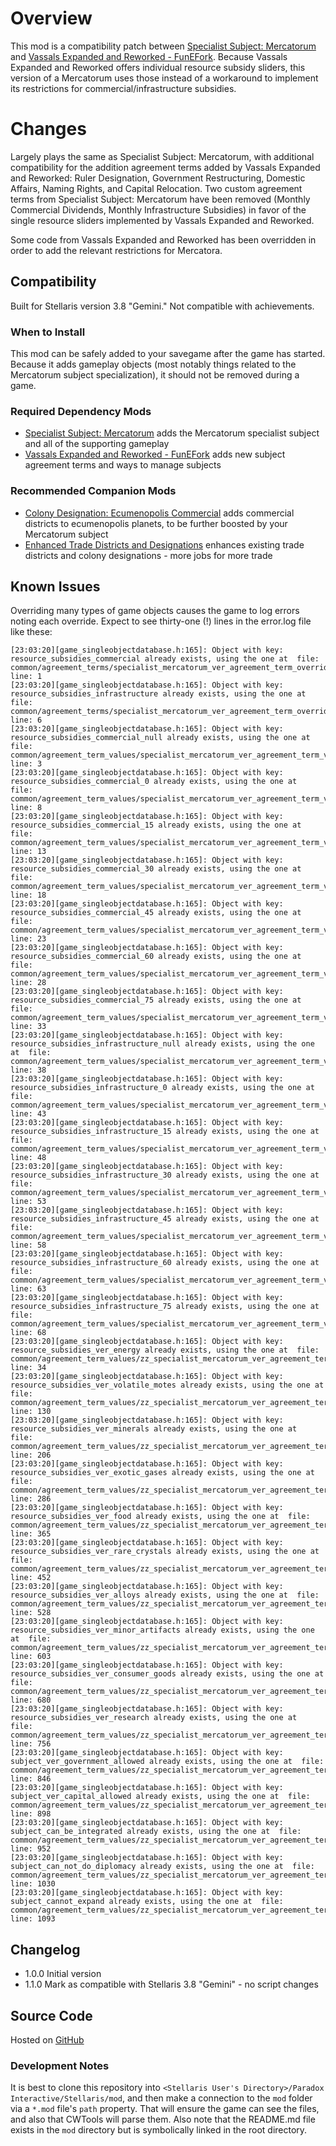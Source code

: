 # Overview

This mod is a compatibility patch between [Specialist Subject: Mercatorum](https://steamcommunity.com/sharedfiles/filedetails/?id=2962066593) and [Vassals Expanded and Reworked - FunEFork](https://steamcommunity.com/sharedfiles/filedetails/?id=2183551683).  Because Vassals Expanded and Reworked offers individual resource subsidy sliders, this version of a Mercatorum uses those instead of a workaround to implement its restrictions for commercial/infrastructure subsidies.

# Changes

Largely plays the same as Specialist Subject: Mercatorum, with additional compatibility for the addition agreement terms added by Vassals Expanded and Reworked: Ruler Designation, Government Restructuring, Domestic Affairs, Naming Rights, and Capital Relocation. Two custom agreement terms from Specialist Subject: Mercatorum have been removed (Monthly Commercial Dividends, Monthly Infrastructure Subsidies) in favor of the single resource sliders implemented by Vassals Expanded and Reworked.

Some code from Vassals Expanded and Reworked has been overridden in order to add the relevant restrictions for Mercatora.

## Compatibility

Built for Stellaris version 3.8 "Gemini." Not compatible with achievements.

### When to Install

This mod can be safely added to your savegame after the game has started. Because it adds gameplay objects (most notably things related to the Mercatorum subject specialization), it should not be removed during a game.

### Required Dependency Mods

* [Specialist Subject: Mercatorum](https://steamcommunity.com/sharedfiles/filedetails/?id=2962066593) adds the Mercatorum specialist subject and all of the supporting gameplay
* [Vassals Expanded and Reworked - FunEFork](https://steamcommunity.com/sharedfiles/filedetails/?id=2183551683) adds new subject agreement terms and ways to manage subjects

### Recommended Companion Mods

* [Colony Designation: Ecumenopolis Commercial](https://steamcommunity.com/sharedfiles/filedetails/?id=2597129991) adds commercial districts to ecumenopolis planets, to be further boosted by your Mercatorum subject
* [Enhanced Trade Districts and Designations](https://steamcommunity.com/sharedfiles/filedetails/?id=2641081470) enhances existing trade districts and colony designations - more jobs for more trade

## Known Issues

Overriding many types of game objects causes the game to log errors noting each override. Expect to see thirty-one (!) lines in the error.log file like these:

```
[23:03:20][game_singleobjectdatabase.h:165]: Object with key: resource_subsidies_commercial already exists, using the one at  file: common/agreement_terms/specialist_mercatorum_ver_agreement_term_overrides.txt line: 1
[23:03:20][game_singleobjectdatabase.h:165]: Object with key: resource_subsidies_infrastructure already exists, using the one at  file: common/agreement_terms/specialist_mercatorum_ver_agreement_term_overrides.txt line: 6
[23:03:20][game_singleobjectdatabase.h:165]: Object with key: resource_subsidies_commercial_null already exists, using the one at  file: common/agreement_term_values/specialist_mercatorum_ver_agreement_term_values_disabled.txt line: 3
[23:03:20][game_singleobjectdatabase.h:165]: Object with key: resource_subsidies_commercial_0 already exists, using the one at  file: common/agreement_term_values/specialist_mercatorum_ver_agreement_term_values_disabled.txt line: 8
[23:03:20][game_singleobjectdatabase.h:165]: Object with key: resource_subsidies_commercial_15 already exists, using the one at  file: common/agreement_term_values/specialist_mercatorum_ver_agreement_term_values_disabled.txt line: 13
[23:03:20][game_singleobjectdatabase.h:165]: Object with key: resource_subsidies_commercial_30 already exists, using the one at  file: common/agreement_term_values/specialist_mercatorum_ver_agreement_term_values_disabled.txt line: 18
[23:03:20][game_singleobjectdatabase.h:165]: Object with key: resource_subsidies_commercial_45 already exists, using the one at  file: common/agreement_term_values/specialist_mercatorum_ver_agreement_term_values_disabled.txt line: 23
[23:03:20][game_singleobjectdatabase.h:165]: Object with key: resource_subsidies_commercial_60 already exists, using the one at  file: common/agreement_term_values/specialist_mercatorum_ver_agreement_term_values_disabled.txt line: 28
[23:03:20][game_singleobjectdatabase.h:165]: Object with key: resource_subsidies_commercial_75 already exists, using the one at  file: common/agreement_term_values/specialist_mercatorum_ver_agreement_term_values_disabled.txt line: 33
[23:03:20][game_singleobjectdatabase.h:165]: Object with key: resource_subsidies_infrastructure_null already exists, using the one at  file: common/agreement_term_values/specialist_mercatorum_ver_agreement_term_values_disabled.txt line: 38
[23:03:20][game_singleobjectdatabase.h:165]: Object with key: resource_subsidies_infrastructure_0 already exists, using the one at  file: common/agreement_term_values/specialist_mercatorum_ver_agreement_term_values_disabled.txt line: 43
[23:03:20][game_singleobjectdatabase.h:165]: Object with key: resource_subsidies_infrastructure_15 already exists, using the one at  file: common/agreement_term_values/specialist_mercatorum_ver_agreement_term_values_disabled.txt line: 48
[23:03:20][game_singleobjectdatabase.h:165]: Object with key: resource_subsidies_infrastructure_30 already exists, using the one at  file: common/agreement_term_values/specialist_mercatorum_ver_agreement_term_values_disabled.txt line: 53
[23:03:20][game_singleobjectdatabase.h:165]: Object with key: resource_subsidies_infrastructure_45 already exists, using the one at  file: common/agreement_term_values/specialist_mercatorum_ver_agreement_term_values_disabled.txt line: 58
[23:03:20][game_singleobjectdatabase.h:165]: Object with key: resource_subsidies_infrastructure_60 already exists, using the one at  file: common/agreement_term_values/specialist_mercatorum_ver_agreement_term_values_disabled.txt line: 63
[23:03:20][game_singleobjectdatabase.h:165]: Object with key: resource_subsidies_infrastructure_75 already exists, using the one at  file: common/agreement_term_values/specialist_mercatorum_ver_agreement_term_values_disabled.txt line: 68
[23:03:20][game_singleobjectdatabase.h:165]: Object with key: resource_subsidies_ver_energy already exists, using the one at  file: common/agreement_term_values/zz_specialist_mercatorum_ver_agreement_term_value_overrides.txt line: 34
[23:03:20][game_singleobjectdatabase.h:165]: Object with key: resource_subsidies_ver_volatile_motes already exists, using the one at  file: common/agreement_term_values/zz_specialist_mercatorum_ver_agreement_term_value_overrides.txt line: 130
[23:03:20][game_singleobjectdatabase.h:165]: Object with key: resource_subsidies_ver_minerals already exists, using the one at  file: common/agreement_term_values/zz_specialist_mercatorum_ver_agreement_term_value_overrides.txt line: 206
[23:03:20][game_singleobjectdatabase.h:165]: Object with key: resource_subsidies_ver_exotic_gases already exists, using the one at  file: common/agreement_term_values/zz_specialist_mercatorum_ver_agreement_term_value_overrides.txt line: 286
[23:03:20][game_singleobjectdatabase.h:165]: Object with key: resource_subsidies_ver_food already exists, using the one at  file: common/agreement_term_values/zz_specialist_mercatorum_ver_agreement_term_value_overrides.txt line: 365
[23:03:20][game_singleobjectdatabase.h:165]: Object with key: resource_subsidies_ver_rare_crystals already exists, using the one at  file: common/agreement_term_values/zz_specialist_mercatorum_ver_agreement_term_value_overrides.txt line: 452
[23:03:20][game_singleobjectdatabase.h:165]: Object with key: resource_subsidies_ver_alloys already exists, using the one at  file: common/agreement_term_values/zz_specialist_mercatorum_ver_agreement_term_value_overrides.txt line: 528
[23:03:20][game_singleobjectdatabase.h:165]: Object with key: resource_subsidies_ver_minor_artifacts already exists, using the one at  file: common/agreement_term_values/zz_specialist_mercatorum_ver_agreement_term_value_overrides.txt line: 603
[23:03:20][game_singleobjectdatabase.h:165]: Object with key: resource_subsidies_ver_consumer_goods already exists, using the one at  file: common/agreement_term_values/zz_specialist_mercatorum_ver_agreement_term_value_overrides.txt line: 680
[23:03:20][game_singleobjectdatabase.h:165]: Object with key: resource_subsidies_ver_research already exists, using the one at  file: common/agreement_term_values/zz_specialist_mercatorum_ver_agreement_term_value_overrides.txt line: 756
[23:03:20][game_singleobjectdatabase.h:165]: Object with key: subject_ver_government_allowed already exists, using the one at  file: common/agreement_term_values/zz_specialist_mercatorum_ver_agreement_term_value_overrides.txt line: 846
[23:03:20][game_singleobjectdatabase.h:165]: Object with key: subject_ver_capital_allowed already exists, using the one at  file: common/agreement_term_values/zz_specialist_mercatorum_ver_agreement_term_value_overrides.txt line: 898
[23:03:20][game_singleobjectdatabase.h:165]: Object with key: subject_can_be_integrated already exists, using the one at  file: common/agreement_term_values/zz_specialist_mercatorum_ver_agreement_term_value_overrides.txt line: 952
[23:03:20][game_singleobjectdatabase.h:165]: Object with key: subject_can_not_do_diplomacy already exists, using the one at  file: common/agreement_term_values/zz_specialist_mercatorum_ver_agreement_term_value_overrides.txt line: 1030
[23:03:20][game_singleobjectdatabase.h:165]: Object with key: subject_cannot_expand already exists, using the one at  file: common/agreement_term_values/zz_specialist_mercatorum_ver_agreement_term_value_overrides.txt line: 1093
```

## Changelog

* 1.0.0 Initial version
* 1.1.0 Mark as compatible with Stellaris 3.8 "Gemini" - no script changes

## Source Code

Hosted on [GitHub](https://github.com/corsairmarks/specialist_mercatorum_ver)

### Development Notes

It is best to clone this repository into `<Stellaris User's Directory>/Paradox Interactive/Stellaris/mod`, and then make a connection to the `mod` folder via a `*.mod` file's `path` property. That will ensure the game can see the files, and also that CWTools will parse them. Also note that the README.md file exists in the `mod` directory but is symbolically linked in the root directory.